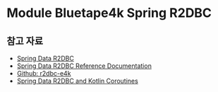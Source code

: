 # Module Bluetape4k Spring R2DBC

## 참고 자료

* [Spring Data R2DBC](https://spring.io/projects/spring-data-r2dbc)
* [Spring Data R2DBC Reference Documentation](https://docs.spring.io/spring-data/r2dbc/docs/current/reference/html/)
* [Github: r2dbc-e4k](https://github.com/rjaros/r2dbc-e4k)
* [Spring Data R2DBC and Kotlin Coroutines](https://xebia.com/blog/spring-data-r2dbc-and-kotlin-coroutines/)
